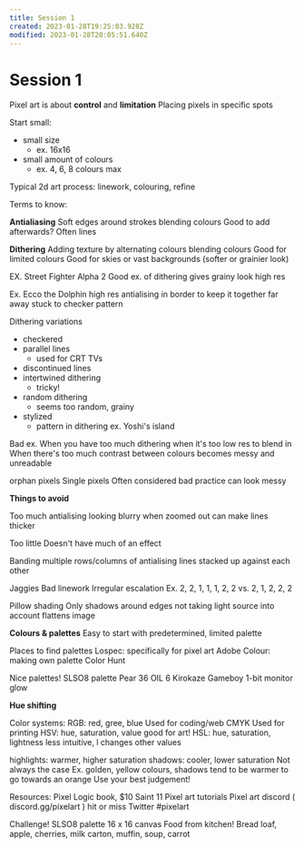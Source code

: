 ```yaml
---
title: Session 1
created: 2023-01-28T19:25:03.928Z
modified: 2023-01-28T20:05:51.640Z
---
```


# Session 1

Pixel art is about **control** and **limitation**
Placing pixels in specific spots

Start small:
- small size
	- ex. 16x16
- small amount of colours
	- ex. 4, 6, 8 colours max

Typical 2d art process: linework, colouring, refine

Terms to know:

**Antialiasing**
Soft edges around strokes
blending colours
Good to add afterwards?
Often lines

**Dithering**
Adding texture by alternating colours
blending colours
Good for limited colours
Good for skies or vast backgrounds (softer or grainier look)

EX. Street Fighter Alpha 2 
Good ex. of dithering
gives grainy look
high res

Ex. Ecco the Dolphin
high res
antialising in border to keep it together
far away
stuck to checker pattern

Dithering variations
- checkered
- parallel lines
	- used for CRT TVs
- discontinued lines
- intertwined dithering
	- tricky!
- random dithering
	- seems too random, grainy
- stylized
	- pattern in dithering
	ex. Yoshi's island

Bad ex.
When you have too much dithering
when it's too low res to blend in
When there's too much contrast between colours
becomes messy and unreadable

orphan pixels
Single pixels
Often considered bad practice
can look messy

**Things to avoid**

Too much antialising
looking blurry when zoomed out
can make lines thicker

Too little
Doesn't have much of an effect

Banding
multiple rows/columns of antialising
lines stacked up against each other

Jaggies
Bad linework
Irregular escalation
Ex. 2, 2, 1, 1, 1, 2, 2 vs. 2, 1, 2, 2, 2

Pillow shading
Only shadows around edges
not taking light source into account
flattens image

**Colours & palettes**
Easy to start with predetermined, limited palette

Places to find palettes
Lospec: specifically for pixel art
Adobe Colour: making own palette
Color Hunt

Nice palettes!
SLSO8 palette
Pear 36
OIL 6
Kirokaze Gameboy
1-bit monitor glow

**Hue shifting**

Color systems:
RGB: red, gree, blue
Used for coding/web
CMYK
Used for printing
HSV: hue, saturation, value
good for art!
HSL: hue, saturation, lightness
less intuitive, l changes other values

highlights: warmer, higher saturation
shadows: cooler, lower saturation
Not always the case
Ex. golden, yellow colours, shadows tend to be warmer to go towards an orange
Use your best judgement!


Resources:
Pixel Logic book, $10
Saint 11 Pixel art tutorials
Pixel art discord ( discord.gg/pixelart ) hit or miss
Twitter #pixelart

Challenge!
SLSO8 palette
16 x 16 canvas
Food from kitchen!
Bread loaf, apple, cherries, milk carton, muffin, soup, carrot
